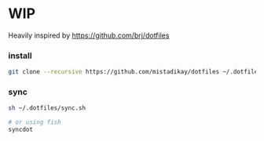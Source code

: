 WIP
===

Heavily inspired by https://github.com/brj/dotfiles

### install

```sh
git clone --recursive https://github.com/mistadikay/dotfiles ~/.dotfiles && sh ~/.dotfiles/install.sh
```

### sync

```sh
sh ~/.dotfiles/sync.sh

# or using fish
syncdot
```
